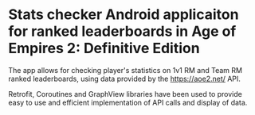 # Stats checker Android applicaiton for ranked leaderboards in Age of Empires 2: Definitive Edition

The app allows for checking player's statistics on 1v1 RM and Team RM ranked leaderboards, using data provided by the https://aoe2.net/ API.

Retrofit, Coroutines and GraphView libraries have been used to provide easy to use and efficient implementation of API calls and display of data.
